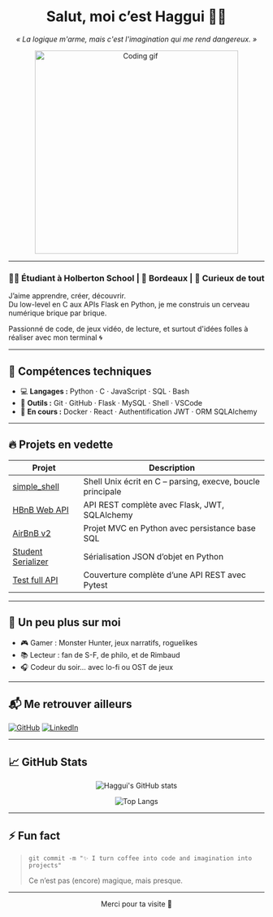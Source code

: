 <h1 align="center">Salut, moi c’est Haggui 👨‍💻</h1>
<p align="center">
  <em>« La logique m'arme, mais c'est l'imagination qui me rend dangereux. »</em>
</p>

<p align="center">
  <img src="https://media.giphy.com/media/qgQUggAC3Pfv687qPC/giphy.gif" width="400" alt="Coding gif">
</p>

---

### 👨‍🎓 Étudiant à Holberton School | 📍 Bordeaux | 🧠 Curieux de tout

J’aime apprendre, créer, découvrir.  
Du low-level en C aux APIs Flask en Python, je me construis un cerveau numérique brique par brique.

Passionné de code, de jeux vidéo, de lecture, et surtout d'idées folles à réaliser avec mon terminal 🌀

---

## 🚀 Compétences techniques

- 💻 **Langages :** Python · C · JavaScript · SQL · Bash
- 🧰 **Outils :** Git · GitHub · Flask · MySQL · Shell · VSCode
- 🌱 **En cours :** Docker · React · Authentification JWT · ORM SQLAlchemy

---

## 🔥 Projets en vedette

| Projet | Description |
|--------|-------------|
| [simple_shell](https://github.com/hagguishel/simple_shell) | Shell Unix écrit en C – parsing, execve, boucle principale |
| [HBnB Web API](https://github.com/hagguishel/holbertonschool-hbnb) | API REST complète avec Flask, JWT, SQLAlchemy |
| [AirBnB v2](https://github.com/hagguishel/holbertonschool-AirBnB_clone_v2) | Projet MVC en Python avec persistance base SQL |
| [Student Serializer](https://github.com/hagguishel/holbertonschool-higher_level_programming/tree/main/0x0B-python-input_output) | Sérialisation JSON d’objet en Python |
| [Test full API](https://github.com/hagguishel/holbertonschool-hbnb/blob/main/part3/tests/test_full_api.py) | Couverture complète d’une API REST avec Pytest |

---

## 🧩 Un peu plus sur moi

- 🎮 Gamer : Monster Hunter, jeux narratifs, roguelikes
- 📚 Lecteur : fan de S-F, de philo, et de Rimbaud
- 🎧 Codeur du soir… avec lo-fi ou OST de jeux

---

## 📬 Me retrouver ailleurs

[![GitHub](https://img.shields.io/badge/-GitHub-181717?style=flat&logo=github&logoColor=white)](https://github.com/hagguishel)
[![LinkedIn](https://img.shields.io/badge/-LinkedIn-blue?style=flat&logo=linkedin&logoColor=white)](https://www.linkedin.com/in/haggui-razafimaitso)

---

## 📈 GitHub Stats

<div align="center">

![Haggui's GitHub stats](https://github-readme-stats.vercel.app/api?username=hagguishel&show_icons=true&theme=tokyonight&count_private=true)

![Top Langs](https://github-readme-stats.vercel.app/api/top-langs/?username=hagguishel&layout=compact&theme=tokyonight)

</div>

---

## ⚡ Fun fact

> `git commit -m "✨ I turn coffee into code and imagination into projects"`  
>  
> Ce n’est pas (encore) magique, mais presque.

---

<p align="center">
  Merci pour ta visite 👾
</p>
